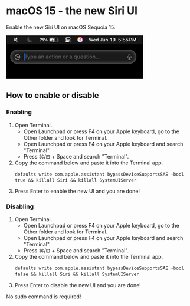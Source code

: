# macOS 15 - the new Siri UI
Enable the new Siri UI on macOS Sequoia 15.

<p><kbd><img src="files/thenewsiriui.png" height="auto" width="auto"></kbd></p>

## How to enable or disable
### Enabling
<ol>
  <li>Open Terminal.
    <ul>
      <li>Open Launchpad or press F4 on your Apple keyboard, go to the Other folder and look for Terminal.</li>
      <li>Open Launchpad or press F4 on your Apple keyboard and search "Terminal".</li>
      <li>Press ⌘/⊞ + Space and search "Terminal".</li>
    </ul>
  <li>
    Copy the command below and paste it into the Terminal app.<br />
    
    defaults write com.apple.assistant bypassDeviceSupportsSAE -bool true && killall Siri && killall SystemUIServer
    
  </li>
  <li>Press Enter to enable the new UI and you are done!</li>
</ol>

### Disabling
<ol>
  <li>Open Terminal.
    <ul>
      <li>Open Launchpad or press F4 on your Apple keyboard, go to the Other folder and look for Terminal.</li>
      <li>Open Launchpad or press F4 on your Apple keyboard and search "Terminal".</li>
      <li>Press ⌘/⊞ + Space and search "Terminal".</li>
    </ul>
  <li>
    Copy the command below and paste it into the Terminal app.<br />
    
    defaults write com.apple.assistant bypassDeviceSupportsSAE -bool false && killall Siri && killall SystemUIServer
    
  </li>
  <li>Press Enter to disable the new UI and you are done!</li>
</ol>
<p>No sudo command is required!</p>

<br>
